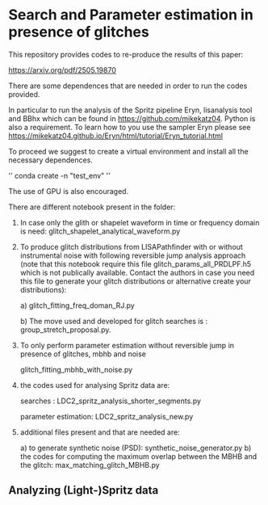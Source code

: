 # Search and Parameter estimation in presence of glitches


This repository provides codes to re-produce the results of this paper:

https://arxiv.org/pdf/2505.19870

There are some dependences that are needed in order to run the codes provided. 

In particular to run the analysis of the Spritz pipeline Eryn, lisanalysis tool and BBhx which can be found in https://github.com/mikekatz04. Python is also a requirement. To learn how to you use the sampler Eryn please see https://mikekatz04.github.io/Eryn/html/tutorial/Eryn_tutorial.html

To proceed we suggest to create a virtual environment and install all the necessary dependences.

'' conda create -n "test_env" ''

The use of GPU is also encouraged. 

There are different notebook present in the folder:

1) In case only the glith or shapelet waveform in time or frequency domain is need:
   glitch_shapelet_analytical_waveform.py

2) To produce glitch distributions from LISAPathfinder with or without instrumental noise with following reversible jump analysis approach (note that this notebook require this file glitch_params_all_PRDLPF.h5 which is not publically available. Contact the authors in case you need this file to generate your glitch distributions or alternative create your distributions):

   a) glitch_fitting_freq_doman_RJ.py

   b) The move used and developed for glitch searches is : group_stretch_proposal.py.

3) To only perform parameter estimation without reversible jump in presence of glitches, mbhb and noise

   glitch_fitting_mbhb_with_noise.py

     
   
4) the codes used for analysing Spritz data are:

   searches : LDC2_spritz_analysis_shorter_segments.py

   parameter estimation:  LDC2_spritz_analysis_new.py 

5) additional files present and that are needed are:

   a) to generate synthetic noise (PSD): synthetic_noise_generator.py
   b) the codes for computing the maximum overlap between the MBHB and the glitch:  max_matching_glitch_MBHB.py

## Analyzing (Light-)Spritz data 



